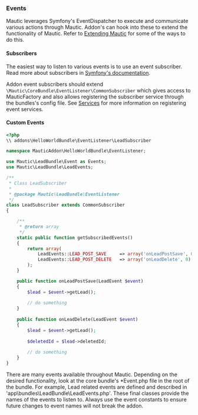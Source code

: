 ### Events

Mautic leverages Symfony's EventDispatcher to execute and communicate various actions through Mautic. Addon's can hook into these to extend the functionality of Mautic. Refer to [Extending Mautic](#extending-mautic) for some of the ways to do this.

#### Subscribers

The easiest way to listen to various events is to use an event subscriber. Read more about subscribers in [Symfony's documentation](http://symfony.com/doc/current/components/event_dispatcher/introduction.html#using-event-subscribers). 

Addon event subscribers should extend `\Mautic\CoreBundle\EventListener\CommonSubscriber` which gives access to MauticFactory and also allows registering the subscriber service through the bundles's config file.  See [Services](#services) for more information on registering event services. 

#### Custom Events

```php
<?php
\\ addons\HelloWorldBundle\EventListener\LeadSubscriber

namespace MauticAddon\HelloWorldBundle\EventListener;

use Mautic\LeadBundle\Event as Events;
use Mautic\LeadBundle\LeadEvents;

/**
 * Class LeadSubscriber
 *
 * @package Mautic\LeadBundle\EventListener
 */
class LeadSubscriber extends CommonSubscriber
{

    /**
     * @return array
     */
    static public function getSubscribedEvents()
    {
        return array(
            LeadEvents::LEAD_POST_SAVE     => array('onLeadPostSave', 0),
            LeadEvents::LEAD_POST_DELETE   => array('onLeadDelete', 0)
        );
    }

    public function onLeadPostSave(LeadEvent $event)
    {
        $lead = $event->getLead();
        
        // do something
    }
    
    public function onLeadDelete(LeadEvent $event)
    {
        $lead = $event->getLead();
        
        $deletedId = $lead->deletedId;
        
        // do something
    }
}
```    
    
There are many events available throughout Mautic. Depending on the desired functionality, look at the core bundle's *Event.php file in the root of the bundle.  For example, Lead related events are defined and described in 'app\bundles\LeadBundle\LeadEvents.php'. These final classes provide the names of the events to listen to.  Always use the event constants to ensure future changes to event names will not break the addon.